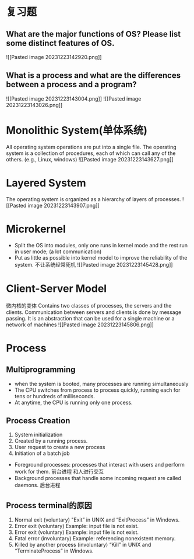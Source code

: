 # 复习题
## What are the major functions of OS? Please list some distinct features of OS.
![[Pasted image 20231223142920.png]]


## What is a process and what are the differences between a process and a program?
![[Pasted image 20231223143004.png]]
![[Pasted image 20231223143026.png]]

# Monolithic System(单体系统)
All operating system operations are put into a single file. The operating system is a collection of procedures, each of which can call any of the others. (e.g., Linux, windows)
![[Pasted image 20231223143627.png]]
# Layered System
The operating system is organized as a hierarchy of layers of processes.
![[Pasted image 20231223143907.png]]

# Microkernel
- Split the OS into modules, only one runs in kernel mode and the rest run in user mode;  (a lot communication)
- Put as little as possible into kernel model to improve the reliability of the system.
不让系统经常死机
![[Pasted image 20231223145428.png]]
# Client-Server Model
微内核的变体
Contains two classes of processes, the servers and the clients. Communication between servers and clients is done by message passing.  It is an abstraction that can be used for a single machine or a network of machines
![[Pasted image 20231223145806.png]]

# Process
## Multiprogramming
- when the system is booted, many processes are running simultaneously
- The CPU switches from process to process quickly, running each for tens or hundreds of milliseconds. 
- At anytime, the CPU is running only one process.

## Process Creation
1. System initialization
2.  Created by a running process.
3. User request to create a new process
4. Initiation of a batch job
- Foreground processes: processes that interact with users and perform work for them. 前台进程 和人进行交互
- Background processes that handle some incoming request are called daemons. 后台进程

## Process terminal的原因
1. Normal exit (voluntary)
"Exit” in UNIX and “ExitProcess” in Windows.
4. Error exit (voluntary)
Example: input file is not exist.
3. Error exit (voluntary)
Example: input file is not exist.
4. Fatal error (involuntary)
Example: referencing nonexistent memory.
5. Killed by another process (involuntary)
“Kill” in UNIX and “TerminateProcess” in Windows.

